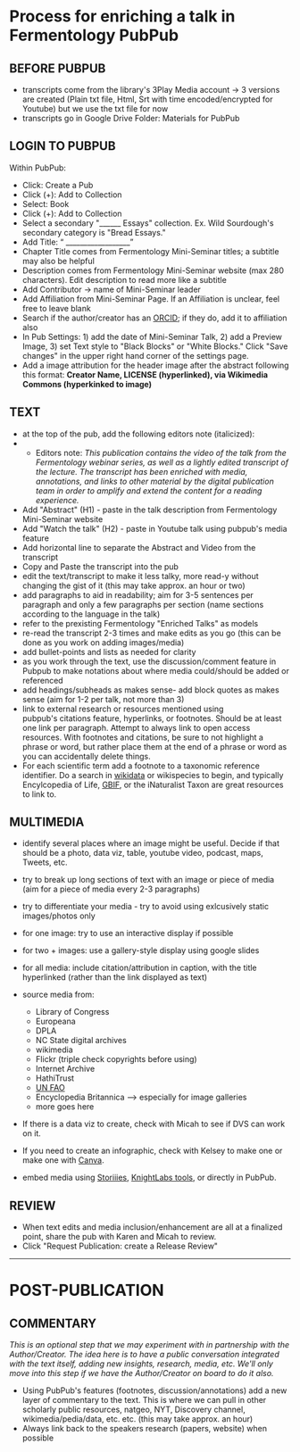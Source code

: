 Process for enriching a talk in Fermentology PubPub
===
BEFORE PUBPUB
---
- transcripts come from the library's 3Play Media account → 3 versions are created (Plain txt file, Html, Srt with time encoded/encrypted for Youtube) but we use the txt file for now
- transcripts go in Google Drive Folder: Materials for PubPub

LOGIN TO PUBPUB
---
Within PubPub: 
- Click: Create a Pub 
- Click (+): Add to Collection
- Select: Book
- Click (+): Add to Collection
- Select a secondary "______ Essays" collection. Ex. Wild Sourdough's secondary category is "Bread Essays."
- Add Title: “ __________________”
- Chapter Title comes from Fermentology Mini-Seminar titles; a subtitle may also be helpful
- Description comes from Fermentology Mini-Seminar website (max 280 characters). Edit description to read more like a subtitle
- Add Contributor → name of Mini-Seminar leader
- Add Affiliation from Mini-Seminar Page. If an Affiliation is unclear, feel free to leave blank
- Search if the author/creator has an [ORCID](https://orcid.org/); if they do, add it to affiliation also
- In Pub Settings: 1) add the date of Mini-Seminar Talk, 2) add a Preview Image, 3) set Text style to "Black Blocks" or "White Blocks." Click "Save changes" in the upper right hand corner of the settings page.
- Add a image attribution for the header image after the abstract following this format: **Creator Name, LICENSE (hyperlinked), via Wikimedia Commons (hyperkinked to image)**

TEXT
---
- at the top of the pub, add the following editors note (italicized): 
- - Editors note: _This publication contains the video of the talk from the Fermentology webinar series, as well as a lightly edited transcript of the lecture. The transcript has been enriched with media, annotations, and links to other material by the digital publication team in order to amplify and extend the content for a reading experience._
- Add "Abstract" (H1) - paste in the talk description from Fermentology Mini-Seminar website
- Add "Watch the talk" (H2) - paste in Youtube talk using pubpub's media feature
- Add horizontal line to separate the Abstract and Video from the transcript 
- Copy and Paste the transcript into the pub
- edit the text/transcript to make it less talky, more read-y without changing the gist of it (this may take approx. an hour or two)
- add paragraphs to aid in readability; aim for 3-5 sentences per paragraph and only a few paragraphs per section (name sections according to the language in the talk)
- refer to the prexisting Fermentology "Enriched Talks" as models 
- re-read the transcript 2-3 times and make edits as you go (this can be done as you work on adding images/media)
- add bullet-points and lists as needed for clarity 
- as you work through the text, use the discussion/comment feature in Pubpub to make notations about where media could/should be added or referenced
- add headings/subheads as makes sense- add block quotes as makes sense (aim for 1-2 per talk, not more than 3) 
- link to external research or resources mentioned using pubpub's citations feature, hyperlinks, or footnotes. Should be at least one link per paragraph. Attempt to always link to open access resources. With footnotes and citations, be sure to not highlight a phrase or word, but rather place them at the end of a phrase or word as you can accidentally delete things.
- For each scientific term add a footnote to a taxonomic reference identifier. Do a search in [wikidata](https://www.wikidata.org/wiki/Q719725) or wikispecies to begin, and typically Encylcopedia of Life, [GBIF](https://www.gbif.org/), or the iNaturalist Taxon are great resources to link to.

MULTIMEDIA
---
- identify several places where an image might be useful. Decide if that should be a photo, data viz, table, youtube video, podcast, maps, Tweets, etc. 
- try to break up long sections of text with an image or piece of media (aim for a piece of media every 2-3 paragraphs)
- try to differentiate your media - try to avoid using exlcusively static images/photos only
- for one image: try to use an interactive display if possible
- for two + images: use a gallery-style display using google slides
- for all media: include citation/attribution in caption, with the title hyperlinked (rather than the link displayed as text)
- source media from:
  * Library of Congress
  * Europeana
  * DPLA
  * NC State digital archives
  * wikimedia
  * Flickr (triple check copyrights before using)
  * Internet Archive
  * HathiTrust
  * [UN FAO](http://www.fao.org/home/en/)
  * Encyclopedia Britannica --> especially for image galleries
  * more goes here
  
- If there is a data viz to create, check with Micah to see if DVS can work on it. 
- If you need to create an infographic, check with Kelsey to make one or make one with [Canva](https://www.canva.com/). 
- embed media using [Storiiies](https://storiiies.cogapp.com/), [KnightLabs tools](https://knightlab.northwestern.edu/projects/), or directly in PubPub.

REVIEW
---
- When text edits and media inclusion/enhancement are all at a finalized point, share the pub with Karen and Micah to review.
- Click "Request Publication: create a Release Review"
---


POST-PUBLICATION
===

COMMENTARY
---
*This is an optional step that we may experiment with in partnership with the Author/Creator. The idea here is to have a public conversation integrated with the text itself, adding new insights, research, media, etc. We'll only move into this step if we have the Author/Creator on board to do it also.*

- Using PubPub's features (footnotes, discussion/annotations) add a new layer of commentary to the text. This is where we can pull in other scholarly public resources, natgeo, NYT, Discovery channel, wikimedia/pedia/data, etc. etc. (this may take approx. an hour)
- Always link back to the speakers research (papers, website) when possible
